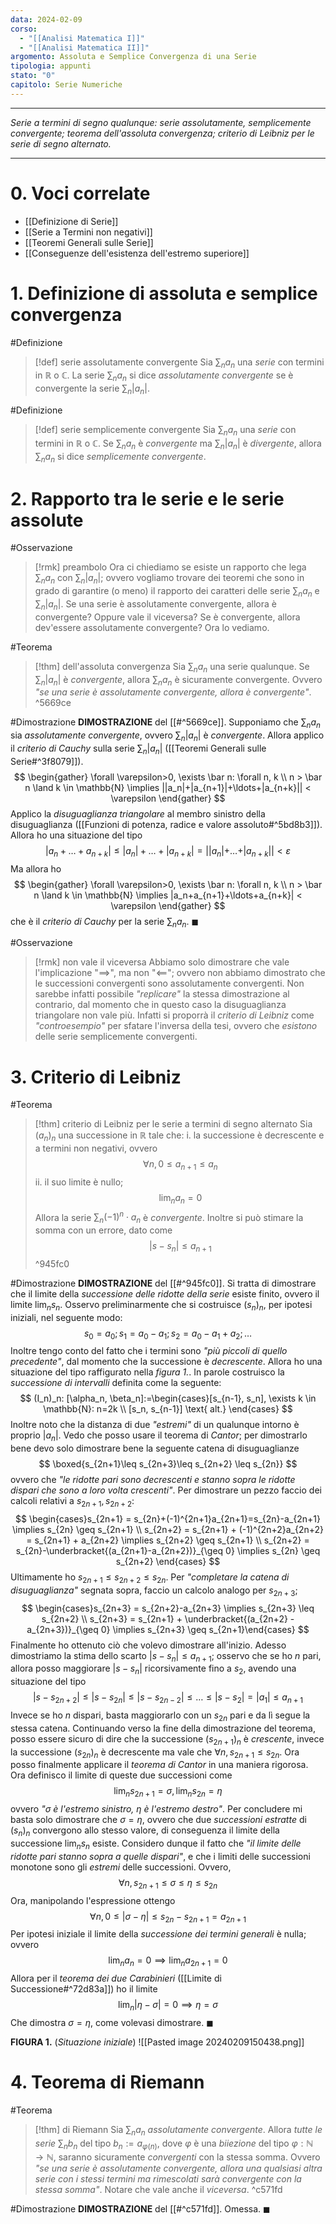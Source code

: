 ```yaml
---
data: 2024-02-09
corso:
  - "[[Analisi Matematica I]]"
  - "[[Analisi Matematica II]]"
argomento: Assoluta e Semplice Convergenza di una Serie
tipologia: appunti
stato: "0"
capitolo: Serie Numeriche
---
```

- - -
*Serie a termini di segno qualunque: serie assolutamente, semplicemente convergente; teorema dell'assoluta convergenza; criterio di Leibniz per le serie di segno alternato.*
- - -
# 0. Voci correlate
- [[Definizione di Serie]]
- [[Serie a Termini non negativi]]
- [[Teoremi Generali sulle Serie]]
- [[Conseguenze dell'esistenza dell'estremo superiore]]
# 1. Definizione di assoluta e semplice convergenza
#Definizione  
> [!def] serie assolutamente convergente
> Sia $\sum_n a_n$ una *serie* con termini in $\mathbb{R}$ o $\mathbb{C}$.
> La serie $\sum_n a_n$ si dice *assolutamente convergente* se è convergente la serie $\sum_n |a_n|$.

#Definizione 
> [!def] serie semplicemente convergente
> Sia $\sum_n a_n$ una *serie* con termini in $\mathbb{R}$ o $\mathbb{C}$.
> Se $\sum_n a_n$ è *convergente* ma $\sum_n |a_n|$ è *divergente*, allora $\sum_n a_n$ si dice *semplicemente convergente*.

# 2. Rapporto tra le serie e le serie assolute
#Osservazione 
> [!rmk] preambolo
> Ora ci chiediamo se esiste un rapporto che lega $\sum_n a_n$ con $\sum_n |a_n|$; ovvero vogliamo trovare dei teoremi che sono in grado di garantire (o meno) il rapporto dei caratteri delle serie $\sum_n a_n$ e $\sum_n |a_n|$. 
> Se una serie è assolutamente convergente, allora è convergente? Oppure vale il viceversa? Se è convergente, allora dev'essere assolutamente convergente? 
> Ora lo vediamo.

#Teorema 
> [!thm] dell'assoluta convergenza
> Sia $\sum_n a_n$ una serie qualunque.
> Se $\sum_n |a_n|$ è *convergente*, allora $\sum_n a_n$ è sicuramente convergente.
> Ovvero *"se una serie è assolutamente convergente, allora è convergente"*.
^5669ce

#Dimostrazione 
**DIMOSTRAZIONE** del [[#^5669ce]].
Supponiamo che $\sum_n a_n$ sia *assolutamente convergente*, ovvero $\sum_n |a_n|$ è *convergente*.
Allora applico il *criterio di Cauchy* sulla serie $\sum_n |a_n|$ ([[Teoremi Generali sulle Serie#^3f8079]]).
$$
\begin{gather}
\forall \varepsilon>0, \exists \bar n: \forall n, k \\ n > \bar n \land k \in \mathbb{N} \implies ||a_n|+|a_{n+1}|+\ldots+|a_{n+k}|| < \varepsilon
\end{gather}
$$
Applico la *disuguaglianza triangolare* al membro sinistro della disuguaglianza ([[Funzioni di potenza, radice e valore assoluto#^5bd8b3]]).
Allora ho una situazione del tipo
$$
|a_n+\ldots+a_{n+k}| \leq |a_n|+\ldots+|a_{n+k}| = ||a_n|+\ldots+|a_{n+k}|| < \varepsilon
$$
Ma allora ho
$$
\begin{gather}
\forall \varepsilon>0, \exists \bar n: \forall n, k \\ n > \bar n \land k \in \mathbb{N} \implies |a_n+a_{n+1}+\ldots+a_{n+k}| < \varepsilon
\end{gather}
$$
che è il *criterio di Cauchy* per la serie $\sum_n a_n$. $\blacksquare$

#Osservazione 
> [!rmk] non vale il viceversa
> Abbiamo solo dimostrare che vale l'implicazione "$\implies$", ma non "$\impliedby$"; ovvero non abbiamo dimostrato che le successioni convergenti sono assolutamente convergenti.
> Non sarebbe infatti possibile *"replicare"* la stessa dimostrazione al contrario, dal momento che in questo caso la disuguaglianza triangolare non vale più.
> Infatti si proporrà il *criterio di Leibniz* come *"controesempio"* per sfatare l'inversa della tesi, ovvero che *esistono* delle serie semplicemente convergenti.

# 3. Criterio di Leibniz
#Teorema 
> [!thm] criterio di Leibniz per le serie a termini di segno alternato
> Sia $(a_n)_ n$ una successione in $\mathbb{R}$ tale che:
> i. la successione è decrescente e a termini non negativi, ovvero
> $$
> \forall n, 0 \leq a_{n+1} \leq a_n
> $$
> ii. il suo limite è nullo;
> $$
> \lim_n a_n = 0
> $$
> Allora la serie $\sum_n(-1)^n\cdot  a_n$ è *convergente*. Inoltre si può stimare la somma con un errore, dato come
> $$
> \left|s-s_n\right|\leq a_{n+1}
> $$
^945fc0

#Dimostrazione 
**DIMOSTRAZIONE** del [[#^945fc0]].
Si tratta di dimostrare che il limite della *successione delle ridotte della serie* esiste finito, ovvero il limite $\lim_n s_n$.
Osservo preliminarmente che si costruisce $(s_n)_n$, per ipotesi iniziali, nel seguente modo:
$$
s_0 = a_0; s_1=a_0-a_1 ; s_2 = a_0-a_1+a_2 ; \ldots
$$
Inoltre tengo conto del fatto che i termini sono *"più piccoli di quello precedente"*, dal momento che la successione è *decrescente*.
Allora ho una situazione del tipo raffigurato nella *figura 1.*.
In parole costruisco la *successione di intervalli* definita come la seguente:
$$
(I_n)_n: [\alpha_n, \beta_n]:=\begin{cases}[s_{n-1}, s_n], \exists k \in \mathbb{N}: n=2k \\ [s_n, s_{n-1}] \text{ alt.} \end{cases}
$$
Inoltre noto che la distanza di due *"estremi"* di un qualunque intorno è proprio $|a_n|$.
Vedo che posso usare il teorema di *Cantor*; per dimostrarlo bene devo solo dimostrare bene la seguente catena di disuguaglianze
$$
\boxed{s_{2n+1}\leq s_{2n+3}\leq s_{2n+2} \leq s_{2n}}
$$
ovvero che *"le ridotte pari sono decrescenti e stanno sopra le ridotte dispari che sono a loro volta crescenti"*.
Per dimostrare un pezzo faccio dei calcoli relativi a $s_{2n+1}, s_{2n+2}$:
$$
\begin{cases}s_{2n+1} = s_{2n}+(-1)^{2n+1}a_{2n+1}=s_{2n}-a_{2n+1} \implies s_{2n} \geq s_{2n+1} \\ s_{2n+2} = s_{2n+1} + (-1)^{2n+2}a_{2n+2} = s_{2n+1} + a_{2n+2} \implies s_{2n+2} \geq s_{2n+1} \\ s_{2n+2} = s_{2n}-\underbracket{(a_{2n+1}-a_{2n+2})}_{\geq 0} \implies s_{2n} \geq s_{2n+2}  \end{cases}
$$
Ultimamente ho $s_{2n+1} \leq s_{2n+2} \leq s_{2n}$.
Per *"completare la catena di disuguaglianza"* segnata sopra, faccio un calcolo analogo per $s_{2n+3}$;
$$
\begin{cases}s_{2n+3} = s_{2n+2}-a_{2n+3} \implies s_{2n+3} \leq s_{2n+2} \\ s_{2n+3} = s_{2n+1} + \underbracket{(a_{2n+2} - a_{2n+3})}_{\geq 0} \implies s_{2n+3} \geq s_{2n+1}\end{cases}
$$
Finalmente ho ottenuto ciò che volevo dimostrare all'inizio.
Adesso dimostriamo la stima dello scarto $|s-s_n|\leq a_{n+1}$; osservo che se ho $n$ pari, allora posso maggiorare $|s-s_n|$ ricorsivamente fino a $s_2$, avendo una situazione del tipo
$$
|s-s_{2n+2}|\leq|s-s_{2n}|\leq |s-s_{2n-2}|\leq\ldots \leq |s-s_2 | =|a_1|\leq a_{n+1}
$$
Invece se ho $n$ dispari, basta maggiorarlo con un $s_{2n}$ pari e da lì segue la stessa catena.
Continuando verso la fine della dimostrazione del teorema, posso essere sicuro di dire che la successione $(s_{2n+1})_n$ è *crescente*, invece la successione $(s_{2n})_n$ è decrescente ma vale che $\forall n, s_{2n+1} \leq s_{2n}$. Ora posso finalmente applicare il *teorema di Cantor* in una maniera rigorosa.
Ora definisco il limite di queste due successioni come
$$
\lim_n s_{2n+1}=\sigma, \lim_n s_{2n}=\eta
$$
ovvero *"$\sigma$ è l'estremo sinistro, $\eta$ è l'estremo destro"*.
Per concludere mi basta solo dimostrare che $\sigma = \eta$, ovvero che due *successioni estratte* di $(s_n)_n$ convergono allo stesso valore, di conseguenza il limite della successione $\lim_n s_n$ esiste.
Considero dunque il fatto che *"il limite delle ridotte pari stanno sopra a quelle dispari"*, e che i limiti delle successioni monotone sono gli *estremi* delle successioni.
Ovvero, 
$$
\forall n, s_{2n+1} \leq \sigma \leq \eta \leq s_{2n}
$$
Ora, manipolando l'espressione ottengo
$$
\forall n , 0 \leq |\sigma-\eta| \leq s_{2n} - s_{2n+1}=a_{2n+1}
$$
Per ipotesi iniziale il limite della *successione dei termini generali* è nulla; ovvero
$$
\lim_n a_n = 0 \implies \lim_n a_{2n+1} = 0
$$
Allora per il *teorema dei due Carabinieri* ([[Limite di Successione#^72d83a]]) ho il limite
$$
\lim_n |\eta-\sigma| = 0 \implies \eta = \sigma
$$
Che dimostra $\sigma = \eta$, come volevasi dimostrare. $\blacksquare$

**FIGURA 1.** (*Situazione iniziale*)
![[Pasted image 20240209150438.png]]

# 4. Teorema di Riemann
#Teorema 
> [!thm] di Riemann
> Sia $\sum_n a_n$ *assolutamente convergente*.
> Allora *tutte le serie* $\sum_n b_n$ del tipo $b_n := a_{\varphi(n)}$, dove $\varphi$ è una *biiezione* del tipo $\varphi: \mathbb N \longrightarrow \mathbb N$, saranno sicuramente *convergenti* con la stessa somma.
> Ovvero *"se una serie è assolutamente convergente, allora una qualsiasi altra serie con i stessi termini ma rimescolati sarà convergente con la stessa somma"*.
> Notare che vale anche il *viceversa*.
^c571fd

#Dimostrazione 
**DIMOSTRAZIONE** del [[#^c571fd]].
Omessa. $\blacksquare$
